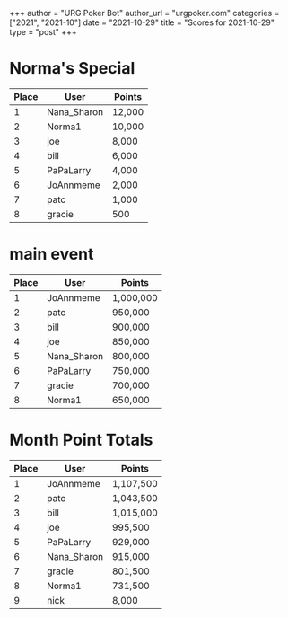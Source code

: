 +++
author = "URG Poker Bot"
author_url = "urgpoker.com"
categories = ["2021", "2021-10"]
date = "2021-10-29"
title = "Scores for 2021-10-29"
type = "post"
+++
# Norma's Special

| Place | User | Points |
|-------|------|--------|
| 1 | Nana_Sharon | 12,000 |
| 2 | Norma1 | 10,000 |
| 3 | joe | 8,000 |
| 4 | bill | 6,000 |
| 5 | PaPaLarry | 4,000 |
| 6 | JoAnnmeme | 2,000 |
| 7 | patc | 1,000 |
| 8 | gracie | 500 |

# main event

| Place | User | Points |
|-------|------|--------|
| 1 | JoAnnmeme | 1,000,000 |
| 2 | patc | 950,000 |
| 3 | bill | 900,000 |
| 4 | joe | 850,000 |
| 5 | Nana_Sharon | 800,000 |
| 6 | PaPaLarry | 750,000 |
| 7 | gracie | 700,000 |
| 8 | Norma1 | 650,000 |

# Month Point Totals

| Place | User | Points |
|-------|------|--------|
| 1 | JoAnnmeme | 1,107,500 |
| 2 | patc | 1,043,500 |
| 3 | bill | 1,015,000 |
| 4 | joe | 995,500 |
| 5 | PaPaLarry | 929,000 |
| 6 | Nana_Sharon | 915,000 |
| 7 | gracie | 801,500 |
| 8 | Norma1 | 731,500 |
| 9 | nick | 8,000 |
